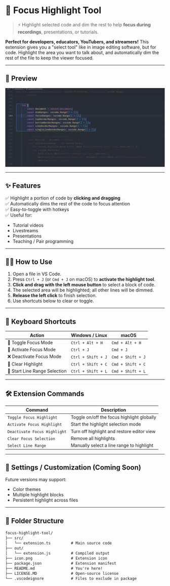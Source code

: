 # 🚀 Focus Highlight Tool

> ⚡ Highlight selected code and dim the rest to help **focus during recordings**, presentations, or tutorials.

**Perfect for developers, educators, YouTubers, and streamers!** This extension gives you a "select tool" like in image editing software, but for code. Highlight the area you want to talk about, and automatically dim the rest of the file to keep the viewer focused.

---

## 📸 Preview

![Demo GIF](./screenshots/demo.png)

---

## ✨ Features

✅ Highlight a portion of code by **clicking and dragging**  
✅ Automatically dims the rest of the code to focus attention  
✅ Easy-to-toggle with hotkeys  
✅ Useful for:
- Tutorial videos
- Livestreams
- Presentations
- Teaching / Pair programming

---

## 🧑‍💻 How to Use

1. Open a file in VS Code.
2. Press `Ctrl + J` (or `Cmd + J` on macOS) to **activate the highlight tool**.
3. **Click and drag with the left mouse button** to select a block of code.
4. The selected area will be highlighted; all other lines will be dimmed.
5. **Release the left click** to finish selection.  
6. Use shortcuts below to clear or toggle.

---

## 🎹 Keyboard Shortcuts

| Action                          | Windows / Linux       | macOS              |
|-------------------------------|------------------------|--------------------|
| 🔁 Toggle Focus Mode           | `Ctrl + Alt + H`       | `Cmd + Alt + H`    |
| 🎯 Activate Focus Mode         | `Ctrl + J`             | `Cmd + J`          |
| ❌ Deactivate Focus Mode       | `Ctrl + Shift + J`     | `Cmd + Shift + J`  |
| 🧹 Clear Highlight             | `Ctrl + Shift + C`     | `Cmd + Shift + C`  |
| 📐 Start Line Range Selection  | `Ctrl + Shift + L`     | `Cmd + Shift + L`  |

---

## 🛠️ Extension Commands

| Command                       | Description                                 |
|------------------------------|---------------------------------------------|
| `Toggle Focus Highlight`     | Toggle on/off the focus highlight globally  |
| `Activate Focus Highlight`   | Start the highlight selection mode          |
| `Deactivate Focus Highlight` | Turn off highlight and restore editor view  |
| `Clear Focus Selection`      | Remove all highlights                       |
| `Select Line Range`          | Manually select a line range to highlight   |

---

## 🔧 Settings / Customization (Coming Soon)

Future versions may support:
- Color themes
- Multiple highlight blocks
- Persistent highlight across files

---

## 📂 Folder Structure

```plaintext
focus-highlight-tool/
├── src/
│   └── extension.ts         # Main source code
├── out/
│   └── extension.js         # Compiled output
├── icon.png                 # Extension icon
├── package.json             # Extension manifest
├── README.md                # You're here!
├── LICENSE.MD               # Open-source license
└── .vscodeignore            # Files to exclude in package
